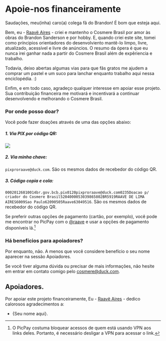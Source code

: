 # Apoie-nos financeiramente
Saudações, meu(inha) caro(a) colega fã do Brandon! É bom que esteja aqui. 

Bem, eu - [Raavë Aires](https://github.com/raave-aires/) - criei e mantenho o Cosmere Brasil por amor às obras do Brandon Sanderson e por hobby. E, quando criei este site, tomei como príncipios orientadores do desenvolviento mantê-lo limpo, livre, atualizado, acessível e livre de anúncios. O resumo da ópera é que eu nunca irei ganhar nada a partir do Cosmere Brasil além de expêriencia e trabalho.

Todavia, deixo abertas algumas vias para que fãs gratos me ajudem a comprar um pastel e um suco para lanchar enquanto trabalho aqui nessa enciclopédia. :)

Enfim, e em todo caso, agradeço qualquer interesse em apoiar esse projeto. Sua contribuição financeira me motivará e incentivará a continuar desenvolvendo e melhorando o Cosmere Brasil.

### Por onde posso doar?
Você pode fazer doações através de uma das opções abaixo:

##### 1. Via PIX por código QR:
![](./public/cartão-do-pix.svg)

##### 2. Via minha chave:
`pixproraave@duck.com`. São os mesmos dados de recebedor do código QR.

##### 3. Código copia e cola:
`00020126810014br.gov.bcb.pix0120pixproraave@duck.com0235Doacao p/ criador do Cosmere Brasil5204000053039865802BR5919RAAVE DE LIMA AIRES6009Sao Paulo62090505Raave63049516`. 
São os mesmos dados de recebedor do código QR.

Se preferir outras opções de pagamento (cartão, por exemplo), você pode me encontrar no PicPay com o [@raave]( https://picpay.me/raave/1/) e usar a opções de pagamento disponíveis lá.[^1]



### Há benefícios para apoiadores?
Por enquanto, não. A menos que você considere benefício o seu nome aparecer na sessão Apoiadores.

Se você tiver alguma dúvida ou precisar de mais informações, não hesite em entrar em contato comigo pelo cosmere@duck.com.


## Apoiadores.

Por apoiar este projeto financeiramente, Eu - [Raavë Aires](https://github.com/raave-aires/) -  dedico calorosos agradecimentos a:
- {Seu nome aqui}.

[^1]: O PicPay costuma bloquear acessos de quem está usando VPN aos links deles. Portanto, é necessário desligar a VPN para acessar o link.
